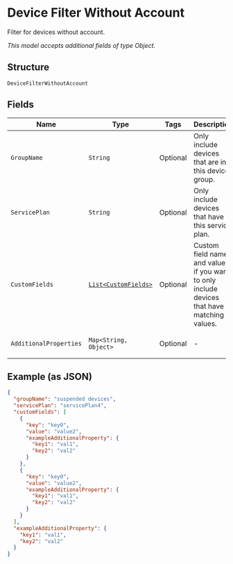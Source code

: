 
# Device Filter Without Account

Filter for devices without account.

*This model accepts additional fields of type Object.*

## Structure

`DeviceFilterWithoutAccount`

## Fields

| Name | Type | Tags | Description | Getter | Setter |
|  --- | --- | --- | --- | --- | --- |
| `GroupName` | `String` | Optional | Only include devices that are in this device group. | String getGroupName() | setGroupName(String groupName) |
| `ServicePlan` | `String` | Optional | Only include devices that have this service plan. | String getServicePlan() | setServicePlan(String servicePlan) |
| `CustomFields` | [`List<CustomFields>`](../../doc/models/custom-fields.md) | Optional | Custom field names and values, if you want to only include devices that have matching values. | List<CustomFields> getCustomFields() | setCustomFields(List<CustomFields> customFields) |
| `AdditionalProperties` | `Map<String, Object>` | Optional | - | Object getAdditionalProperty(String key) | additionalProperty(String key, Object value) |

## Example (as JSON)

```json
{
  "groupName": "suspended devices",
  "servicePlan": "servicePlan4",
  "customFields": [
    {
      "key": "key0",
      "value": "value2",
      "exampleAdditionalProperty": {
        "key1": "val1",
        "key2": "val2"
      }
    },
    {
      "key": "key0",
      "value": "value2",
      "exampleAdditionalProperty": {
        "key1": "val1",
        "key2": "val2"
      }
    }
  ],
  "exampleAdditionalProperty": {
    "key1": "val1",
    "key2": "val2"
  }
}
```

